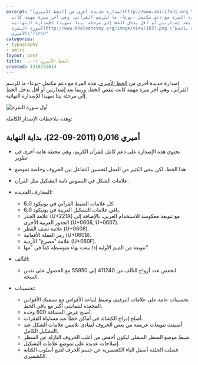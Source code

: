 ```yaml
---
excerpt: "إصدارة جديدة أخرى من [الخط الأميري](http://www.amirifont.org \"موقع الخط
  الأميري\")، هذه المرة مع دعم مكتمل -نوعا- ما للرسم القرآني، وهي آخر ميزة مهمة كانت
  تنقص الخط، وربما بعد إصدارتين أو أقل يدخل الخط إلى مرحلة بيتا تمهيدا للإصدارة النهائية.\r\n\r\n![أول
  سورة البقرة](http://www.khaledhosny.org/image/view/183?.png \"أول سورة البقرة بالخط
  الأميري\")\r\n"
categories:
- typography
- amiri
layout: post
title: الخط الأميري ٠٫٠١٦
created: 1316731614
---
```

إصدارة جديدة أخرى من [الخط الأميري](http://www.amirifont.org "موقع الخط الأميري")، هذه المرة مع دعم مكتمل -نوعا- ما للرسم القرآني، وهي آخر ميزة مهمة كانت تنقص الخط، وربما بعد إصدارتين أو أقل يدخل الخط إلى مرحلة بيتا تمهيدا للإصدارة النهائية.

![أول سورة البقرة](http://www.khaledhosny.org/image/view/183?.png "أول سورة البقرة بالخط الأميري")
<!--break-->
وهذه ملاحظات الإصدار الكاملة:

أميري 0٫016 (2011-09-22)، بداية النهاية
---------------------------------------
* تحتوي هذه الإصدارة على دعم كامل للقرآن الكريم، وهي محطة هامة أخرى في تطوير
* هذا الخط. لكن يبقى الكثير من العمل لتحسين التفاعل بين الحروف وخاصة تموضع
* علامات الشكل في النصوص تامة التشكيل مثل القرآن.

* المحارف الجديدة:
  - كل علامات الضبط القرآني في يونيكود 6٫0.
  - باقي علامات التشكيل العربية في يونيكود 6٫0.
  - علامة الجذر (U+221A) مع تنويعة معكوسة للاستخدام العربي، بالإضافة إلى الجذور
    العربية الأخرى (U+0606, U+0607).
  - علامة نصف القطر (U+0608).
  - رمز العملة الأفغانية (U+060B).
  - علامة "مصرع" الأردية (U+060F).
  - تنويعة من الميم الأولية إذا تبعت بهاء متوسطة كما في "مها".

* التآلف:
  - انخفض عدد أزواج التآلف من 411240 إلى 55850 مع الحصول على نفس النتيجة.

* تحسينات:
  - تحسينات عامة على علامات الترقيم، وضبط لتباعد الأقواس مع تسميك الأقواس
    المجعدة لتتماشى أكثر مع باقي الخط.
  - أصبح عرض المسافة 600 وحدة.
  - أصلح إدراج الكشائد في أماكن خطأ عند مساواة الفقرات.
  - أضيفت تنويعات عريضة من بعض الحروف لتفادي تلامس علامات الشكل عند التشكيل
    الكامل.
  - ضبط موضع السطر السفلي ليكون أخفض من أغلب الحروف النازلة عن السطر.
  - إصلاحات عديدة على تموضع علامات التشكيل.
  - فصلت الحلقة أسفل الياء الكشميرية عن جسم الحرف لتتبع أسلوب الكتابة الكشميري.
